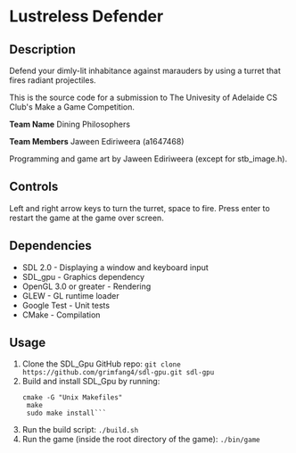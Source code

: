 Lustreless Defender
===================

Description
-----------
Defend your dimly-lit inhabitance against marauders by using a turret that fires
radiant projectiles.

This is the source code for a submission to The Univesity of Adelaide CS Club's
Make a Game Competition.

**Team Name** Dining Philosophers

**Team Members** Jaween Ediriweera (a1647468)

Programming and game art by Jaween Ediriweera (except for stb_image.h).


Controls
--------
Left and right arrow keys to turn the turret, space to fire.
Press enter to restart the game at the game over screen.

Dependencies
------------
 * SDL 2.0 - Displaying a window and keyboard input
 * SDL_gpu - Graphics dependency
 * OpenGL 3.0 or greater - Rendering
 * GLEW - GL runtime loader
 * Google Test - Unit tests
 * CMake - Compilation

Usage
-----
 1) Clone the SDL_Gpu GitHub repo:
    `git clone https://github.com/grimfang4/sdl-gpu.git sdl-gpu`
 2) Build and install SDL_Gpu by running:
    ```cd sdl-gpu
    cmake -G "Unix Makefiles"
     make
     sudo make install```
 3) Run the build script:
    `./build.sh`
 4) Run the game (inside the root directory of the game):
    `./bin/game`
